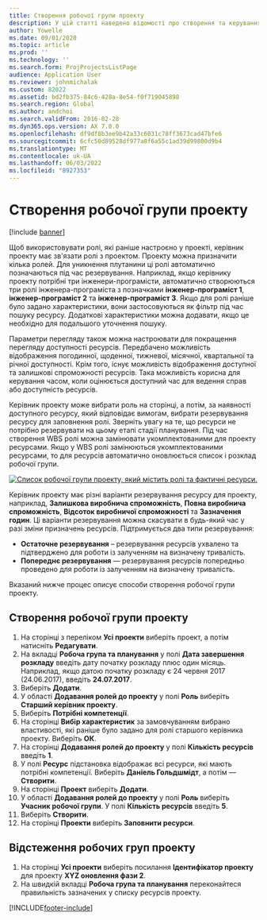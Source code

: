 ```yaml
---
title: Створення робочої групи проекту
description: У цій статті наведено відомості про створення та керування проектними групами.
author: Yowelle
ms.date: 09/01/2020
ms.topic: article
ms.prod: ''
ms.technology: ''
ms.search.form: ProjProjectsListPage
audience: Application User
ms.reviewer: johnmichalak
ms.custom: 82022
ms.assetid: bd2fb375-84c6-428a-8e54-f0f719045898
ms.search.region: Global
ms.author: andchoi
ms.search.validFrom: 2016-02-28
ms.dyn365.ops.version: AX 7.0.0
ms.openlocfilehash: df9df8b3ee9b42a33c6031c78ff3673cad47bfe6
ms.sourcegitcommit: 6cfc50d89528df977a8f6a55c1ad39d99800d9b4
ms.translationtype: MT
ms.contentlocale: uk-UA
ms.lasthandoff: 06/03/2022
ms.locfileid: "8927353"
---
```

# <a name="create-a-project-team"></a>Створення робочої групи проекту

[!include [banner](../includes/banner.md)]

Щоб використовувати ролі, які раніше настроєно у проекті, керівник проекту має зв'язати ролі з проектом. Проекту можна призначити кілька ролей. Для уникнення плутанини ці ролі автоматично позначаються під час резервування. Наприклад, якщо керівнику проекту потрібні три інженери-програмісти, автоматично створюються три ролі інженера-програміста з позначками **інженер-програміст 1**, **інженер-програміст 2** та **інженер-програміст 3**. Якщо для ролі раніше було задано характеристики, вони застосовуються як фільтр під час пошуку ресурсу. Додаткові характеристики можна додавати, якщо це необхідно для подальшого уточнення пошуку.

Параметри перегляду також можна настроювати для покращення перегляду доступності ресурсів. Передбачено можливість відображення погодинної, щоденної, тижневої, місячної, квартальної та річної доступності. Крім того, існує можливість відображення доступної та залишкові спроможності ресурсів. Така можливість корисна для керування часом, коли оцінюється доступний час для ведення справ або доступність ресурсів.

Керівник проекту може вибрати роль на сторінці, а потім, за наявності доступного ресурсу, який відповідає вимогам, вибрати резервування ресурсу для заповнення ролі. Зверніть увагу на те, що ресурси не потрібно резервувати на цьому етапі стадії планування. Під час створення WBS ролі можна замінювати укомплектованими для проекту ресурсами. Якщо у WBS ролі замінюються укомплектованими ресурсами, то для ресурсів автоматично оновлюється список і розклад робочої групи.

[![Список робочої групи проекту, який містить ролі та фактичні ресурси.](./media/projectresourcing03-1024x368.jpg)](./media/projectresourcing03.jpg) 

Керівник проекту має різні варіанти резервування ресурсу для проекту, наприклад, **Залишкова виробнича спроможність**, **Повна виробнича спроможність**, **Відсоток виробничої спроможності** та **Зазначення годин**. Ці варіанти резервування можна скасувати в будь-який час у разі зміни призначень ресурсів. Підтримується два типи резервування:

- **Остаточне резервування** – резервування ресурсів ухвалено та підтверджено для роботи із залученням на визначену тривалість.
- **Попереднє резервування** — резервування ресурсів попередньо проведено для роботи із залученням на визначену тривалість.

Вказаний нижче процес описує способи створення робочої групи проекту.

## <a name="create-a-project-team"></a>Створення робочої групи проекту

1. На сторінці з переліком **Усі проекти** виберіть проект, а потім натисніть **Редагувати**.
2. На вкладці **Робоча група та планування** у полі **Дата завершення розкладу** введіть дату початку розкладу плюс один місяць. Наприклад, якщо датою початку розкладу є 24 червня 2017 (24.06.2017), введіть **24.07.2017**.
3. Виберіть **Додати**.
4. У області **Додавання ролей до проекту** у полі **Роль** виберіть **Старший керівник проекту**.
5. Виберіть **Потрібні компетенції**.
6. На сторінці **Вибір характеристик** за замовчуванням вибрано властивості, які раніше було задано для ролі старшого керівника проекту. Виберіть **ОК**.
7. На сторінці **Додавання ролей до проекту** у полі **Кількість ресурсів** введіть **1**.
8. У полі **Ресурс** підстановка відображає всі ресурси, які мають потрібні компетенції. Виберіть **Даніель Гольдшмідт**, а потім — **Створити**.
9. На сторінці **Проект** виберіть **Додати**.
10. У області **Додавання ролей до проекту** у полі **Роль** виберіть **Учасник робочої групи**. У полі **Кількість ресурсів** введіть **5**.
11. Виберіть **Створити**.
12. На сторінці **Проекти** виберіть **Заповнити ресурси**.

## <a name="monitor-project-teams"></a>Відстеження робочих груп проекту
1. На сторінці **Усі проекти** виберіть посилання **Ідентифікатор проекту** для проекту **XYZ оновлення фази 2**.
2. На швидкій вкладці **Робоча група та планування** переконайтеся правильність зазначених у списку ресурсів проекту.


[!INCLUDE[footer-include](../includes/footer-banner.md)]